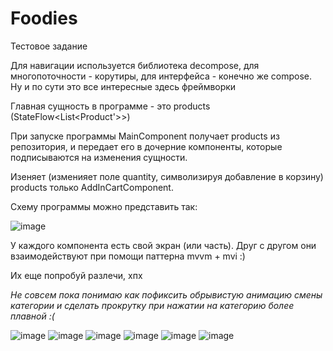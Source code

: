 # Foodies
  Тестовое задание
  
  Для навигации используется библиотека decompose, для многопоточности - корутиры, для интерфейса - конечно же compose.
  Ну и по сути это все интересные здесь фреймворки 

  Главная сущность в программе - это products (StateFlow<List<Product'>>)
  
  При запуске программы MainComponent получает products из репозитория, и передает его в дочерние компоненты, которые подписываются на изменения сущности.
  
  Изеняет (изменияет поле quantity, символизируя добавление в корзину) products только AddInCartComponent.
  
  Схему программы можно представить так:
  
![image](https://github.com/PetrushkaCat/Foodies/assets/107431204/526943e7-7231-457e-a9ab-bd4b19a7a9fa)

  У каждого компонента есть свой экран (или часть). Друг с другом они взаимодействуют при помощи паттерна mvvm + mvi :)
  
  Их еще попробуй разлечи, хпх
  
  *Не совсем пока понимаю как пофиксить обрывистую анимацию смены категории и сделать прокрутку при нажатии на категорию более плавной :(*
  
![image](https://github.com/PetrushkaCat/Foodies/assets/107431204/4cd33de5-cf37-4075-8352-6d1110b8be54)
![image](https://github.com/PetrushkaCat/Foodies/assets/107431204/6bb6a01f-0677-4d8f-a7a0-285a53a20491)
![image](https://github.com/PetrushkaCat/Foodies/assets/107431204/fc71cc00-7cd1-4eb0-bbab-6f6d4827eab4)
![image](https://github.com/PetrushkaCat/Foodies/assets/107431204/f1b4f8b3-c7c0-4531-9da1-38c6be5a6680)
![image](https://github.com/PetrushkaCat/Foodies/assets/107431204/0cc7d89d-05fe-4f54-943f-c527ac1c171b)
![image](https://github.com/PetrushkaCat/Foodies/assets/107431204/029cb996-5f9b-4d14-acd6-27b54443455a)
